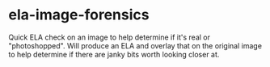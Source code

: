 # ela-image-forensics
Quick ELA check on an image to help determine if it's real or "photoshopped".  Will produce an ELA and overlay that on the original image to help determine if there are janky bits worth looking closer at.
